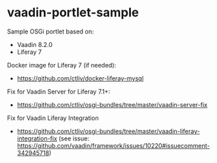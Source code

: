 # vaadin-portlet-sample

Sample OSGi portlet based on:
  - Vaadin 8.2.0
  - Liferay 7

Docker image for Liferay 7 (if needed):
  - https://github.com/ctliv/docker-liferay-mysql

Fix for Vaadin Server for Liferay 7.1+:
  - https://github.com/ctliv/osgi-bundles/tree/master/vaadin-server-fix

Fix for Vaadin Liferay Integration  
  - https://github.com/ctliv/osgi-bundles/tree/master/vaadin-liferay-integration-fix
  (see issue: https://github.com/vaadin/framework/issues/10220#issuecomment-342945718)
   